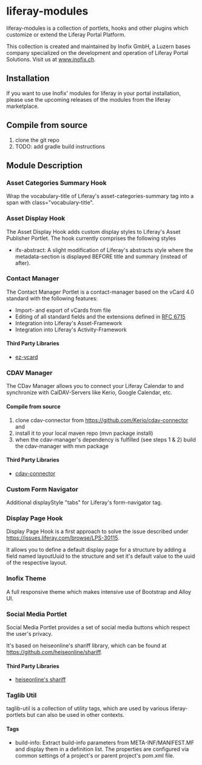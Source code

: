 # liferay-modules

liferay-modules is a collection of portlets, hooks and other plugins which customize or extend 
the Liferay Portal Platform. 

This collection is created and maintained by Inofix GmbH, a Luzern bases company specialized on the development and operation of Liferay Portal Solutions. Visit us at <a href="http://www.inofix.ch" target="_blank">www.inofix.ch</a>.

## Installation

If you want to use Inofix' modules for liferay in your portal installation, 
please use the upcoming releases of the modules from the liferay marketplace.

## Compile from source

1. clone the git repo
1. TODO: add gradle build instructions

## Module Description

### Asset Categories Summary Hook

Wrap the vocabulary-title of Liferay's asset-categories-summary tag into a span with class="vocabulary-title".

### Asset Display Hook 

The Asset Display Hook adds custom display styles to Liferay's Asset Publisher Portlet. The hook currently comprises the following styles

* ifx-abstract: A slight modification of Liferay's abstracts style where the metadata-section is displayed BEFORE title and summary (instead of after).

### Contact Manager

The Contact Manager Portlet is a contact-manager based on the vCard 4.0 standard with the following features: 

* Import- and export of vCards from file
* Editing of all standard fields and the extensions defined in <a href="https://tools.ietf.org/html/rfc6715" target="_blank">RFC 6715</a>
* Integration into Liferay's Asset-Framework
* Integration into Liferay's Activity-Framework

#### Third Party Libraries

* <a href="https://github.com/mangstadt/ez-vcard" target="_blank">ez-vcard</a>

### CDAV Manager

The CDav Manager allows you to connect your Liferay Calendar to and synchronize with CalDAV-Servers like Kerio, Google Calendar, etc.

#### Compile from source

1. clone cdav-connector from <a href="https://github.com/Kerio/cdav-connector" target="_blank">https://github.com/Kerio/cdav-connector</a> and 
2. install it to your local maven repo (mvn package install)
3. when the cdav-manager's dependency is fulfilled (see steps 1 & 2) build the cdav-manager with mvn package

#### Third Party Libraries

* <a href="https://github.com/Kerio/cdav-connector" target="_blank">cdav-connector</a>

### Custom Form Navigator

Additional displayStyle "tabs" for Liferay's form-navigator tag.

### Display Page Hook

Display Page Hook is a first approach to solve the issue described under https://issues.liferay.com/browse/LPS-30115. 

It allows you to define a default display page for a structure by adding a field named layoutUuid to the structure and set it's default value to the uuid of the respective layout.

### Inofix Theme

A full responsive theme which makes intensive use of Bootstrap and Alloy UI.

### Social Media Portlet

Social Media Portlet provides a set of social media buttons which respect the user's privacy. 

It's based on heiseonline's shariff library, which can be found at <a href="https://github.com/heiseonline/shariff" target="_blank">https://github.com/heiseonline/shariff</a>. 



#### Third Party Libraries

* <a href="https://github.com/heiseonline/shariff" target="_blank">heiseonline's shariff</a>

### Taglib Util

taglib-util is a collection of utility tags, which are used by various liferay-portlets but can also be used in other contexts.

#### Tags

* build-info: Extract build-info parameters from META-INF/MANIFEST.MF and display them in a definition list. The properties are configured via common settings of a project's or parent project's pom.xml file.

